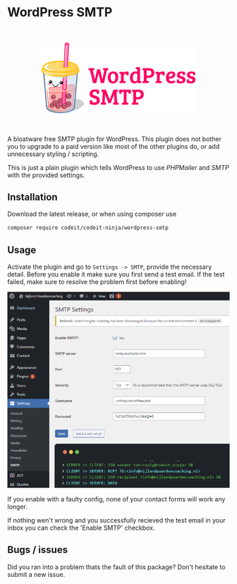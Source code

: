 # WordPress SMTP
&nbsp;
<p align="center" style="margin: 1rem 0;">
    <img src="./assets/icon-new.png" width="350" />
</p>
&nbsp;

A bloatware free SMTP plugin for WordPress. This plugin does not bother you to upgrade to a paid version like most of the other plugins do, or add unnecessary styling / scripting.

This is just a plain plugin which tells WordPress to use *PHPMailer* and *SMTP* with the provided settings.

## Installation

Download the latest release, or when using composer use

```bash
composer require codeit/codeit-ninja/wordpress-smtp
```

## Usage

Activate the plugin and go to `Settings -> SMTP`, provide the necessary detail. Before you enable it make sure you first send a test email. If the test failed, make sure to resolve the problem first before enabling!

<p align="left">
    <img src="./assets/screenshot-2.png" width="650" />
</p>

If you enable with a faulty config, none of your contact forms will work any longer.

If nothing wen't wrong and you successfully recieved the test email in your inbox you can check the 'Enable SMTP' checkbox.

## Bugs / issues

Did you ran into a problem thats the fault of this package? Don't hesitate to submit a new issue.
